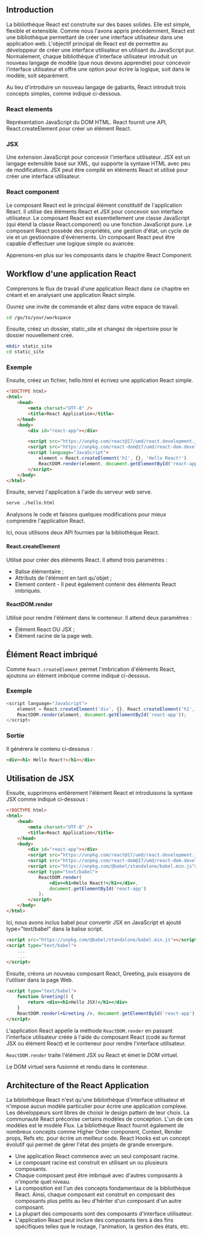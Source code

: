 ## Introduction

La bibliothèque React est construite sur des bases solides. Elle est simple, flexible et extensible. Comme nous l'avons appris précédemment, React est une bibliothèque permettant de créer une interface utilisateur dans une application web. L'objectif principal de React est de permettre au développeur de créer une interface utilisateur en utilisant du JavaScript pur. Normalement, chaque bibliothèque d'interface utilisateur introduit un nouveau langage de modèle (que nous devons apprendre) pour concevoir l'interface utilisateur et offre une option pour écrire la logique, soit dans le modèle, soit séparément.

Au lieu d'introduire un nouveau langage de gabarits, React introduit trois concepts simples, comme indiqué ci-dessous.

### React elements

Représentation JavaScript du DOM HTML. React fournit une API, React.createElement pour créer un élément React.

### JSX

Une extension JavaScript pour concevoir l'interface utilisateur. JSX est un langage extensible basé sur XML, qui supporte la syntaxe HTML avec peu de modifications. JSX peut être compilé en éléments React et utilisé pour créer une interface utilisateur.

### React component

Le composant React est le principal élément constitutif de l'application React. Il utilise des éléments React et JSX pour concevoir son interface utilisateur. Le composant React est essentiellement une classe JavaScript (qui étend la classe React.component) ou une fonction JavaScript pure. Le composant React possède des propriétés, une gestion d'état, un cycle de vie et un gestionnaire d'événements. Un composant React peut être capable d'effectuer une logique simple ou avancée.

Apprenons-en plus sur les composants dans le chapitre React Component.

## Workflow d'une application React

Comprenons le flux de travail d'une application React dans ce chapitre en créant et en analysant une application React simple.

Ouvrez une invite de commande et allez dans votre espace de travail.

```bash
cd /go/to/your/workspace
```

Ensuite, créez un dossier, static_site et changez de répertoire pour le dossier nouvellement créé.

```bash
mkdir static_site 
cd static_site
```

### Exemple

Ensuite, créez un fichier, hello.html et écrivez une application React simple.

```html
<!DOCTYPE html> 
<html> 
    <head> 
        <meta charset="UTF-8" /> 
        <title>React Application</title> 
    </head> 
    <body> 
        <div id="react-app"></div> 

        <script src="https://unpkg.com/react@17/umd/react.development.js" crossorigin></script> 
        <script src="https://unpkg.com/react-dom@17/umd/react-dom.development.js" crossorigin></script> 
        <script language="JavaScript"> 
            element = React.createElement('h1', {}, 'Hello React!') 
            ReactDOM.render(element, document.getElementById('react-app')); 
        </script> 
    </body>
</html>
```

Ensuite, servez l'application à l'aide du serveur web serve.

```bash
serve ./hello.html
```

Analysons le code et faisons quelques modifications pour mieux comprendre l'application React.

Ici, nous utilisons deux API fournies par la bibliothèque React.

#### React.createElement

Utilisé pour créer des éléments React. Il attend trois paramètres :

- Balise élémentaire ;
- Attributs de l'élément en tant qu'objet ;
- Element content - Il peut également contenir des éléments React imbriqués.

#### ReactDOM.render

Utilisé pour rendre l'élément dans le conteneur. Il attend deux paramètres :

- Élément React OU JSX ;
- Élément racine de la page web.

## Élément React imbriqué

Comme ```React.createElement``` permet l'imbrication d'éléments React, ajoutons un élément imbriqué comme indiqué ci-dessous.

### Exemple

```js
<script language="JavaScript">
    element = React.createElement('div', {}, React.createElement('h1', {}, 'Hello React!'));
    ReactDOM.render(element, document.getElementById('react-app')); 
</script>
```

### Sortie

Il générera le contenu ci-dessous :

```html
<div><h1> Hello React!</h1></div> 
```

## Utilisation de JSX

Ensuite, supprimons entièrement l'élément React et introduisons la syntaxe JSX comme indiqué ci-dessous :

```html
<!DOCTYPE html> 
<html> 
    <head> 
        <meta charset="UTF-8" /> 
        <title>React Application</title> 
    </head> 
    <body> 
        <div id="react-app"></div> 
        <script src="https://unpkg.com/react@17/umd/react.development.js" crossorigin></script> 
        <script src="https://unpkg.com/react-dom@17/umd/react-dom.development.js" crossorigin></script> 
        <script src="https://unpkg.com/@babel/standalone/babel.min.js"></script> 
        <script type="text/babel"> 
            ReactDOM.render(
                <div><h1>Hello React!</h1></div>, 
                document.getElementById('react-app') 
            ); 
        </script> 
    </body>
</html>
```

Ici, nous avons inclus babel pour convertir JSX en JavaScript et ajouté type="text/babel" dans la balise script.

```html
<script src="https://unpkg.com/@babel/standalone/babel.min.js"></script> 
<script type="text/babel"> 
    ... 
    ... 
</script>
```

Ensuite, créons un nouveau composant React, Greeting, puis essayons de l'utiliser dans la page Web.

```html
<script type="text/babel"> 
    function Greeting() {
        return <div><h1>Hello JSX!</h1></div> 
    } 
    ReactDOM.render(<Greeting />, document.getElementById('react-app') ); 
</script>
```

L'application React appelle la méthode ```ReactDOM.render``` en passant l'interface utilisateur créée à l'aide du composant React (codé au format JSX ou élément React) et le conteneur pour rendre l'interface utilisateur.

```ReactDOM.render``` traite l'élément JSX ou React et émet le DOM virtuel.

Le DOM virtuel sera fusionné et rendu dans le conteneur.

## Architecture of the React Application

La bibliothèque React n'est qu'une bibliothèque d'interface utilisateur et n'impose aucun modèle particulier pour écrire une application complexe. Les développeurs sont libres de choisir le design pattern de leur choix. La communauté React préconise certains modèles de conception. L'un de ces modèles est le modèle Flux. La bibliothèque React fournit également de nombreux concepts comme Higher Order component, Context, Render props, Refs etc. pour écrire un meilleur code. React Hooks est un concept évolutif qui permet de gérer l'état des projets de grande envergure.

- Une application React commence avec un seul composant racine.
- Le composant racine est construit en utilisant un ou plusieurs composants.
- Chaque composant peut être imbriqué avec d'autres composants à n'importe quel niveau.
- La composition est l'un des concepts fondamentaux de la bibliothèque React. Ainsi, chaque composant est construit en composant des composants plus petits au lieu d'hériter d'un composant d'un autre composant.
- La plupart des composants sont des composants d'interface utilisateur.
- L'application React peut inclure des composants tiers à des fins spécifiques telles que le routage, l'animation, la gestion des états, etc.

